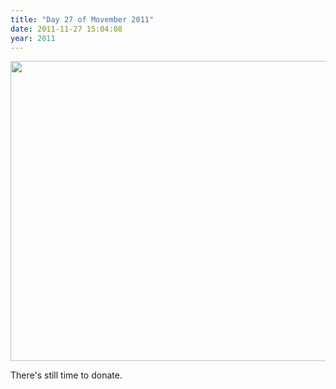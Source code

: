 ```yaml
---
title: "Day 27 of Movember 2011"
date: 2011-11-27 15:04:08
year: 2011
---
```

<img src="{{'/files/2011/11/movember-27.jpg' | relative_url}}" width="640" height="480" class="centered">

There's still time to donate.
